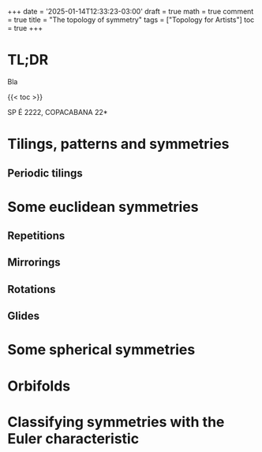 +++
date = '2025-01-14T12:33:23-03:00'
draft = true
math = true
comment = true
title = "The topology of symmetry"
tags = ["Topology for Artists"]
toc = true
+++

# TL;DR

Bla


{{< toc >}}

SP É 2222, COPACABANA 22*

# Tilings, patterns and symmetries

## Periodic tilings

# Some euclidean symmetries

## Repetitions

## Mirrorings

## Rotations

## Glides

# Some spherical symmetries

# Orbifolds

# Classifying symmetries with the Euler characteristic

